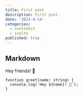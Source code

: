 ```yaml
---
title: First post
description: First post.
date: '2023-4-14'
categories:
  - sveltekit
  - svelte
published: true
---
```


## Markdown

Hey friends! 👋

```
function greet(name: string) {
  console.log(`Hey ${name}! 👋`);
}
```
